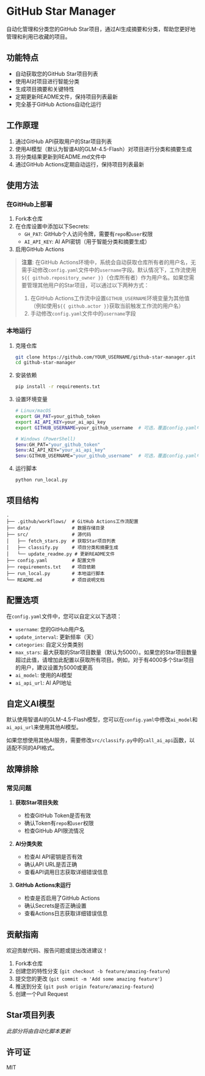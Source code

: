 # GitHub Star Manager

自动化管理和分类您的GitHub Star项目，通过AI生成摘要和分类，帮助您更好地管理和利用已收藏的项目。

## 功能特点

- 自动获取您的GitHub Star项目列表
- 使用AI对项目进行智能分类
- 生成项目摘要和关键特性
- 定期更新README文件，保持项目列表最新
- 完全基于GitHub Actions自动化运行

## 工作原理

1. 通过GitHub API获取用户的Star项目列表
2. 使用AI模型（默认为智谱AI的GLM-4.5-Flash）对项目进行分类和摘要生成
3. 将分类结果更新到README.md文件中
4. 通过GitHub Actions定期自动运行，保持项目列表最新

## 使用方法

### 在GitHub上部署

1. Fork本仓库
2. 在仓库设置中添加以下Secrets:
   - `GH_PAT`: GitHub个人访问令牌，需要有`repo`和`user`权限
   - `AI_API_KEY`: AI API密钥（用于智能分类和摘要生成）
3. 启用GitHub Actions

> **注意**: 在GitHub Actions环境中，系统会自动获取仓库所有者的用户名，无需手动修改`config.yaml`文件中的`username`字段。默认情况下，工作流使用`${{ github.repository_owner }}`（仓库所有者）作为用户名。如果您需要管理其他用户的Star项目，可以通过以下两种方式：
> 1. 在GitHub Actions工作流中设置`GITHUB_USERNAME`环境变量为其他值（例如使用`${{ github.actor }}`获取当前触发工作流的用户名）
> 2. 手动修改`config.yaml`文件中的`username`字段

### 本地运行

1. 克隆仓库
   ```bash
   git clone https://github.com/YOUR_USERNAME/github-star-manager.git
   cd github-star-manager
   ```

2. 安装依赖
   ```bash
   pip install -r requirements.txt
   ```

3. 设置环境变量
   ```bash
   # Linux/macOS
   export GH_PAT=your_github_token
   export AI_API_KEY=your_ai_api_key
   export GITHUB_USERNAME=your_github_username  # 可选，覆盖config.yaml中的设置
   
   # Windows (PowerShell)
   $env:GH_PAT="your_github_token"
   $env:AI_API_KEY="your_ai_api_key"
   $env:GITHUB_USERNAME="your_github_username"  # 可选，覆盖config.yaml中的设置
   ```

4. 运行脚本
   ```bash
   python run_local.py
   ```

## 项目结构

```
.
├── .github/workflows/  # GitHub Actions工作流配置
├── data/               # 数据存储目录
├── src/                # 源代码
│   ├── fetch_stars.py  # 获取Star项目列表
│   ├── classify.py     # 项目分类和摘要生成
│   └── update_readme.py # 更新README文件
├── config.yaml         # 配置文件
├── requirements.txt    # 项目依赖
├── run_local.py        # 本地运行脚本
└── README.md           # 项目说明文档
```

## 配置选项

在`config.yaml`文件中，您可以自定义以下选项：

- `username`: 您的GitHub用户名
- `update_interval`: 更新频率（天）
- `categories`: 自定义分类类别
- `max_stars`: 最大获取的Star项目数量（默认为5000）。如果您的Star项目数量超过此值，请增加此配置以获取所有项目。例如，对于有4000多个Star项目的用户，建议设置为5000或更高
- `ai_model`: 使用的AI模型
- `ai_api_url`: AI API地址

## 自定义AI模型

默认使用智谱AI的GLM-4.5-Flash模型，您可以在`config.yaml`中修改`ai_model`和`ai_api_url`来使用其他AI模型。

如果您想使用其他AI服务，需要修改`src/classify.py`中的`call_ai_api`函数，以适配不同的API格式。

## 故障排除

### 常见问题

1. **获取Star项目失败**
   - 检查GitHub Token是否有效
   - 确认Token有`repo`和`user`权限
   - 检查GitHub API限流情况

2. **AI分类失败**
   - 检查AI API密钥是否有效
   - 确认API URL是否正确
   - 查看API调用日志获取详细错误信息

3. **GitHub Actions未运行**
   - 检查是否启用了GitHub Actions
   - 确认Secrets是否正确设置
   - 查看Actions日志获取详细错误信息

## 贡献指南

欢迎贡献代码、报告问题或提出改进建议！

1. Fork本仓库
2. 创建您的特性分支 (`git checkout -b feature/amazing-feature`)
3. 提交您的更改 (`git commit -m 'Add some amazing feature'`)
4. 推送到分支 (`git push origin feature/amazing-feature`)
5. 创建一个Pull Request

## Star项目列表

*此部分将由自动化脚本更新*

## 许可证

MIT